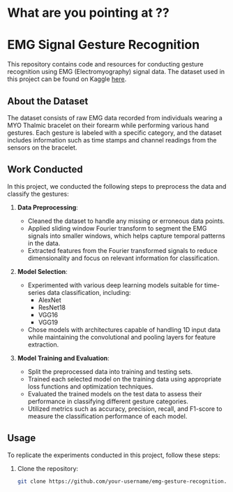 # What are you pointing at ??

# EMG Signal Gesture Recognition

This repository contains code and resources for conducting gesture recognition using EMG (Electromyography) signal data. The dataset used in this project can be found on Kaggle [here](https://www.kaggle.com/datasets/sojanprajapati/emg-signal-for-gesture-recognition).

## About the Dataset

The dataset consists of raw EMG data recorded from individuals wearing a MYO Thalmic bracelet on their forearm while performing various hand gestures. Each gesture is labeled with a specific category, and the dataset includes information such as time stamps and channel readings from the sensors on the bracelet.

## Work Conducted

In this project, we conducted the following steps to preprocess the data and classify the gestures:

1. **Data Preprocessing**:
   - Cleaned the dataset to handle any missing or erroneous data points.
   - Applied sliding window Fourier transform to segment the EMG signals into smaller windows, which helps capture temporal patterns in the data.
   - Extracted features from the Fourier transformed signals to reduce dimensionality and focus on relevant information for classification.

2. **Model Selection**:
   - Experimented with various deep learning models suitable for time-series data classification, including:
     - AlexNet
     - ResNet18
     - VGG16
     - VGG19
   - Chose models with architectures capable of handling 1D input data while maintaining the convolutional and pooling layers for feature extraction.

3. **Model Training and Evaluation**:
   - Split the preprocessed data into training and testing sets.
   - Trained each selected model on the training data using appropriate loss functions and optimization techniques.
   - Evaluated the trained models on the test data to assess their performance in classifying different gesture categories.
   - Utilized metrics such as accuracy, precision, recall, and F1-score to measure the classification performance of each model.

## Usage

To replicate the experiments conducted in this project, follow these steps:

1. Clone the repository:
   ```bash
   git clone https://github.com/your-username/emg-gesture-recognition.git
